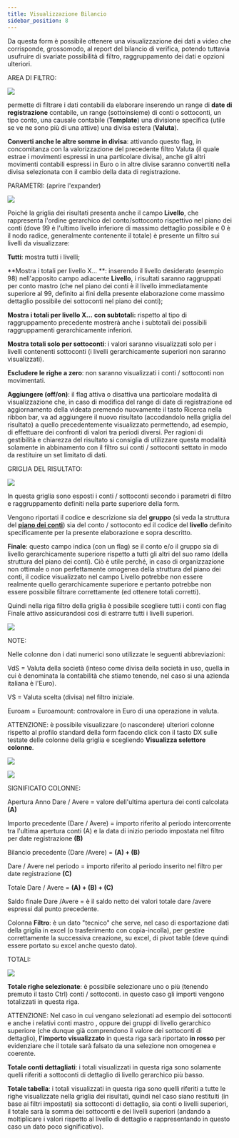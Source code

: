 ```yaml
---
title: Visualizzazione Bilancio
sidebar_position: 8
---
```


Da questa form è possibile ottenere una visualizzazione dei dati a video che corrisponde, grossomodo, al report del bilancio di verifica, potendo tuttavia usufruire di svariate possibilità di filtro, raggruppamento dei dati e opzioni ulteriori.

AREA DI FILTRO:

![](/img/it-it/finance-area/ledger-records/records/account-balance-visualization/image01.png)

permette di filtrare i dati contabili da elaborare inserendo un range di **date di registrazione** contabile, un range (sottoinsieme) di conti o sottoconti, un tipo conto, una causale contabile (**Template**) una divisione specifica (utile se ve ne sono più di una attive) una divisa estera (**Valuta**).

**Converti anche le altre somme in divisa**: attivando questo flag, in concomitanza con la valorizzazione del precedente filtro Valuta (il quale estrae i movimenti espressi in una particolare divisa), anche gli altri movimenti contabili espressi in Euro o in altre divise saranno convertiti nella divisa selezionata con il cambio della data di registrazione.

PARAMETRI: (aprire l'expander)

![](/img/it-it/finance-area/ledger-records/records/account-balance-visualization/image02.png)

Poiché la griglia dei risultati presenta anche il campo **Livello**, che rappresenta l'ordine gerarchico del conto/sottoconto rispettivo nel piano dei conti (dove 99 è l'ultimo livello inferiore di massimo dettaglio possibile e 0 è il nodo radice, generalmente contenente il totale) è presente un filtro sui livelli da visualizzare:

**Tutti**: mostra tutti i livelli;

**Mostra i totali per livello X... **: inserendo il livello desiderato (esempio 98) nell'apposito campo adiacente **Livello**, i risultati saranno raggruppati per conto mastro (che nel piano dei conti è il livello immediatamente superiore al 99, definito ai fini della presente elaborazione come massimo dettaglio possibile dei sottoconti nel piano dei conti);

**Mostra i totali per livello X...** **con subtotali:** rispetto al tipo di raggruppamento precedente mostrerà anche i subtotali dei possibili raggruppamenti gerarchicamente inferiori.

**Mostra totali solo per sottoconti**: i valori saranno visualizzati solo per i livelli contenenti sottoconti (i livelli gerarchicamente superiori non saranno visualizzati).

**Escludere le righe a zero**: non saranno visualizzati i conti / sottoconti non movimentati.

**Aggiungere (off/on)**: il flag attiva o disattiva una particolare modalità di visualizzazione che, in caso di modifica del range di date di registrazione ed aggiornamento della videata premendo nuovamente il tasto Ricerca nella ribbon bar, va ad aggiungere il nuovo risultato (accodandolo nella griglia del risultato) a quello precedentemente visualizzato permettendo, ad esempio, di effettuare dei confronti di valori tra periodi diversi. Per ragioni di gestibilità e chiarezza del risultato si consiglia di utilizzare questa modalità solamente in abbinamento con il filtro sui conti / sottoconti settato in modo da restituire un set limitato di dati.

GRIGLIA DEL RISULTATO:

![](/img/it-it/finance-area/ledger-records/records/account-balance-visualization/image03.png)

In questa griglia sono esposti i conti / sottoconti secondo i parametri di filtro e raggruppamento definiti nella parte superiore della form.

Vengono riportati il codice e descrizione sia del **gruppo** (si veda la struttura del **[piano dei conti](/docs/erp-home/registers/accounting/analytic-chart-of-accounts)**) sia del conto / sottoconto ed il codice del **livello** definito specificamente per la presente elaborazione e sopra descritto.

**Finale**: questo campo indica (con un flag) se il conto e/o il gruppo sia di livello gerarchicamente superiore rispetto a tutti gli altri del suo ramo (della struttura del piano dei conti). Ciò è utile perché, in caso di organizzazione non ottimale o non perfettamente omogenea della struttura del piano dei conti, il codice visualizzato nel campo Livello potrebbe non essere realmente quello gerarchicamente superiore e pertanto potrebbe non essere possibile filtrare correttamente (ed ottenere totali corretti).

Quindi nella riga filtro della griglia è possibile scegliere tutti i conti con flag Finale attivo assicurandosi così di estrarre tutti i livelli superiori.

![](/img/it-it/finance-area/ledger-records/records/account-balance-visualization/image04.png)

NOTE:

Nelle colonne don i dati numerici sono utilizzate le seguenti abbreviazioni:

VdS = Valuta della società (inteso come divisa della società in uso, quella in cui è denominata la contabilità che stiamo tenendo, nel caso si una azienda italiana è l'Euro).

VS = Valuta scelta (divisa) nel filtro iniziale.

Euroam = Euroamount: controvalore in Euro di una operazione in valuta.

ATTENZIONE: è possibile visualizzare (o nascondere) ulteriori colonne rispetto al profilo standard della form facendo click con il tasto DX sulle testate delle colonne della griglia e scegliendo **Visualizza selettore colonne**.

![](/img/it-it/finance-area/ledger-records/records/account-balance-visualization/image05.png)

![](/img/it-it/finance-area/ledger-records/records/account-balance-visualization/image06.png)

SIGNIFICATO COLONNE:

Apertura Anno Dare / Avere = valore dell'ultima apertura dei conti calcolata **(A)**

Importo precedente (Dare / Avere) = importo riferito al periodo intercorrente tra l'ultima apertura conti (A) e la data di inizio periodo impostata nel filtro per date registrazione **(B)**

Bilancio precedente (Dare /Avere) = **(A) + (B)**

Dare / Avere nel periodo = importo riferito al periodo inserito nel filtro per date registrazione **(C)**

Totale Dare / Avere = **(A) + (B) + (C)**

Saldo finale Dare /Avere = è il saldo netto dei valori totale dare /avere espressi dal punto precedente.

Colonna **Filtro**: è un dato "tecnico" che serve, nel caso di esportazione dati della griglia in excel (o trasferimento con copia-incolla), per gestire correttamente la successiva creazione, su excel, di pivot table (deve quindi essere portato su excel anche questo dato).

TOTALI:

![](/img/it-it/finance-area/ledger-records/records/account-balance-visualization/image07.png)

**Totale righe selezionate**: è possibile selezionare uno o più (tenendo premuto il tasto Ctrl) conti / sottoconti. in questo caso gli importi vengono totalizzati in questa riga.

ATTENZIONE: Nel caso in cui vengano selezionati ad esempio dei sottoconti e anche i relativi conti mastro , oppure dei gruppi di livello gerarchico superiore (che dunque già comprendono il valore dei sottoconti di dettaglio), **l'importo visualizzato** in questa riga sarà riportato **in rosso** per evidenziare che il totale sarà falsato da una selezione non omogenea e coerente.

**Totale conti dettagliati**: i totali visualizzati in questa riga sono solamente quelli riferiti a sottoconti di dettaglio di livello gerarchico più basso.

**Totale tabella**: i totali visualizzati in questa riga sono quelli riferiti a tutte le righe visualizzate nella griglia dei risultati, quindi nel caso siano restituiti (in base ai filtri impostati) sia sottoconti di dettaglio, sia conti o livelli superiori, il totale sarà la somma dei sottoconti e dei livelli superiori (andando a moltiplicare i valori rispetto al livello di dettaglio e rappresentando in questo caso un dato poco significativo).






